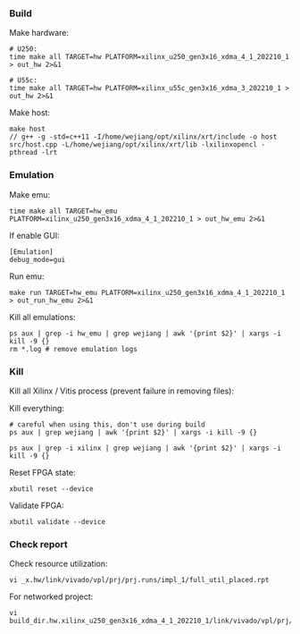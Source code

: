 
### Build

Make hardware: 

```
# U250:
time make all TARGET=hw PLATFORM=xilinx_u250_gen3x16_xdma_4_1_202210_1 > out_hw 2>&1

# U55c: 
time make all TARGET=hw PLATFORM=xilinx_u55c_gen3x16_xdma_3_202210_1 > out_hw 2>&1
```

Make host:

```
make host
// g++ -g -std=c++11 -I/home/wejiang/opt/xilinx/xrt/include -o host src/host.cpp -L/home/wejiang/opt/xilinx/xrt/lib -lxilinxopencl -pthread -lrt
```

### Emulation

Make emu:

```
time make all TARGET=hw_emu PLATFORM=xilinx_u250_gen3x16_xdma_4_1_202210_1 > out_hw_emu 2>&1
```

If enable GUI:

```
[Emulation]
debug_mode=gui 
```

Run emu:

```
make run TARGET=hw_emu PLATFORM=xilinx_u250_gen3x16_xdma_4_1_202210_1  > out_run_hw_emu 2>&1
```

Kill all emulations:

```
ps aux | grep -i hw_emu | grep wejiang | awk '{print $2}' | xargs -i kill -9 {}  
rm *.log # remove emulation logs
```

### Kill

Kill all Xilinx / Vitis process (prevent failure in removing files):

Kill everything:

```
# careful when using this, don't use during build
ps aux | grep wejiang | awk '{print $2}' | xargs -i kill -9 {}  
```

```
ps aux | grep -i xilinx | grep wejiang | awk '{print $2}' | xargs -i kill -9 {}  
```

Reset FPGA state:

```
xbutil reset --device
```

Validate FPGA:

```
xbutil validate --device
```

### Check report

Check resource utilization:

```
vi _x.hw/link/vivado/vpl/prj/prj.runs/impl_1/full_util_placed.rpt
```

For networked project:

```
vi build_dir.hw.xilinx_u250_gen3x16_xdma_4_1_202210_1/link/vivado/vpl/prj/prj.runs/impl_1/full_util_placed.rpt
```